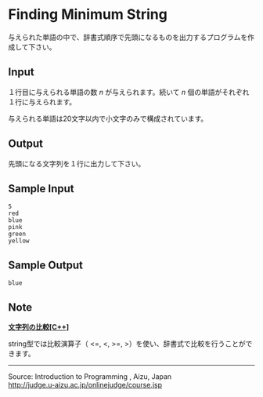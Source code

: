 Finding Minimum String
======================

与えられた単語の中で、辞書式順序で先頭になるものを出力するプログラムを作成して下さい。

Input
-----

１行目に与えられる単語の数 *n* が与えられます。続いて *n*
個の単語がそれぞれ１行に与えられます。

与えられる単語は20文字以内で小文字のみで構成されています。

Output
------

先頭になる文字列を１行に出力して下さい。

Sample Input
------------

    5
    red
    blue
    pink
    green
    yellow

Sample Output
-------------

    blue

Note
----

**[文字列の比較[C++]](javascript:void(0))**

string型では比較演算子（ \<=, \<, \>=,
\>）を使い、辞書式で比較を行うことができます。

* * * * *

Source: Introduction to Programming , Aizu, Japan\
 <http://judge.u-aizu.ac.jp/onlinejudge/course.jsp>

 

